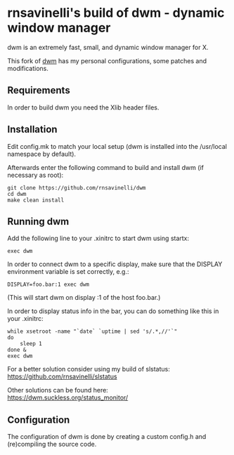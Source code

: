# rnsavinelli's build of dwm - dynamic window manager

dwm is an extremely fast, small, and dynamic window manager for X.

This fork of [dwm](https://dwm.suckless.org/) has my personal configurations, some patches and modifications.

## Requirements

In order to build dwm you need the Xlib header files.


## Installation

Edit config.mk to match your local setup (dwm is installed into
the /usr/local namespace by default).

Afterwards enter the following command to build and install dwm (if
necessary as root):

```
git clone https://github.com/rnsavinelli/dwm
cd dwm
make clean install
```

## Running dwm

Add the following line to your .xinitrc to start dwm using startx:

```
exec dwm
```

In order to connect dwm to a specific display, make sure that
the DISPLAY environment variable is set correctly, e.g.:

```
DISPLAY=foo.bar:1 exec dwm
```

(This will start dwm on display :1 of the host foo.bar.)

In order to display status info in the bar, you can do something
like this in your .xinitrc:

```
while xsetroot -name "`date` `uptime | sed 's/.*,//'`"
do
    sleep 1
done &
exec dwm
```

For a better solution consider using my build of slstatus: <https://github.com/rnsavinelli/slstatus>

Other solutions can be found here: <https://dwm.suckless.org/status_monitor/>

## Configuration

The configuration of dwm is done by creating a custom config.h
and (re)compiling the source code.
